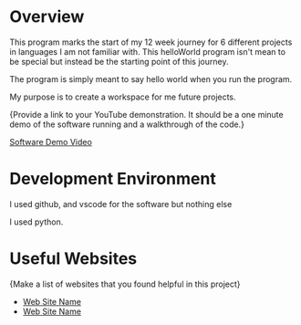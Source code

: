 # Overview

This program marks the start of my 12 week journey for 6 different projects in languages I am not familiar with. This helloWorld program isn't mean to be special but instead be the starting point of this journey. 

The program is simply meant to say hello world when you run the program. 

My purpose is to create a workspace for me future projects. 

{Provide a link to your YouTube demonstration.  It should be a one minute demo of the software running and a walkthrough of the code.}

[Software Demo Video](http://youtube.link.goes.here)

# Development Environment

I used github, and vscode for the software but nothing else

I used python. 

# Useful Websites

{Make a list of websites that you found helpful in this project}
* [Web Site Name](http://url.link.goes.here)
* [Web Site Name](http://url.link.goes.here)
